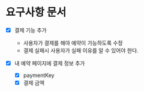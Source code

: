 # 요구사항 문서

- [x] 결제 기능 추가
    - 사용자가 결제를 해야 예약이 가능하도록 수정
    - 결제 실패시 사용자가 실패 이유를 알 수 있어야 한다.

- [x] 내 예약 페이지에 결제 정보 추가
    - [x] paymentKey
    - [x] 결제 금액

